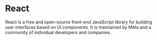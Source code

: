 # React
React is a free and open-source front-end JavaScript library for building user interfaces based on UI components. It is maintained by Meta and a community of individual developers and companies.
